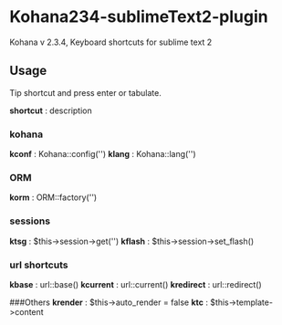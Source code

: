 Kohana234-sublimeText2-plugin
=============================

Kohana v 2.3.4, Keyboard shortcuts for sublime text 2

## Usage

Tip shortcut and press enter or tabulate.

**shortcut** : description

### kohana
**kconf** : Kohana::config('')
**klang** : Kohana::lang('')

### ORM
**korm** : ORM::factory('')

### sessions
**ktsg** : $this->session->get('')
**kflash** : $this->session->set_flash()

### url shortcuts
**kbase** : url::base()
**kcurrent** : url::current()
**kredirect** : url::redirect()

###Others
**krender** : $this->auto_render = false
**ktc** : $this->template->content

